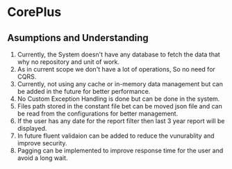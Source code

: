 # CorePlus

## Asumptions and Understanding

1. Currently, the System doesn't have any database to fetch the data that why no repository and unit of work.
2. As in current scope we don't have a lot of operations, So no need for CQRS.
3. Currently, not using any cache or in-memory data management but can be added in the future for better performance.
4. No Custom Exception Handling is done but can be done in the system.
5. Files path stored in the constant file bet can be moved json file and can be read from the configurations for better management.
6. If the user has any date for the report filter then last 3 year report will be displayed.
7. In future fluent validaion can be added to reduce the vunurablity and improve security.
8. Pagging can be implemented to improve response time for the user and avoid a long wait.


